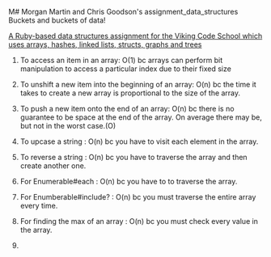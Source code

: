 M# Morgan Martin and Chris Goodson's assignment_data_structures
Buckets and buckets of data!

[A Ruby-based data structures assignment for the Viking Code School which uses arrays, hashes, linked lists, structs, graphs and trees](http://www.vikingcodeschool.com)


1) To access an item in an array: O(1) bc arrays can perform bit manipulation to access a particular index due to their fixed size

2) To unshift a new item into the beginning of an array: O(n) bc the time it takes to create a new array is proportional to the size of the array.

3) To push a new item onto the end of an array: O(n) bc there is no guarantee to be space at the end of the array. On average there may be, but not in the worst case.(O)

4) To upcase a string : O(n) bc you have to visit each element in the array.

5) To reverse a string : O(n) bc you have to traverse the array and then create another one.

6) For Enumerable#each : O(n) bc you have to to traverse the array.

7) For Enumberable#include? : O(n) bc you must traverse the entire array every time.

8) For finding the max of an array : O(n) bc you must check every value in the array.

9) 

